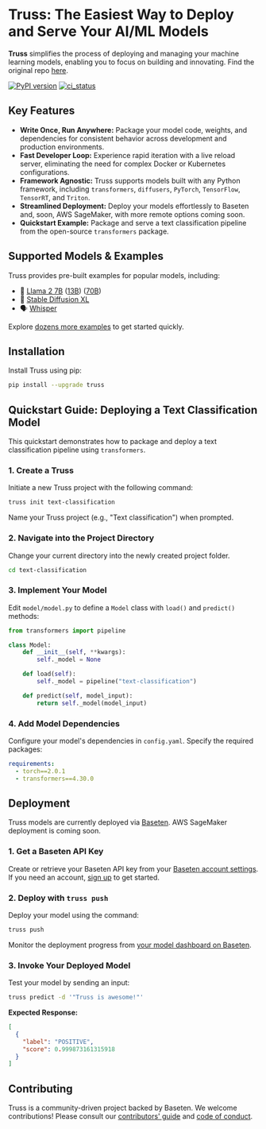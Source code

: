 # Truss: The Easiest Way to Deploy and Serve Your AI/ML Models

**Truss** simplifies the process of deploying and managing your machine learning models, enabling you to focus on building and innovating. Find the original repo [here](https://github.com/basetenlabs/truss).

[![PyPI version](https://badge.fury.io/py/truss.svg)](https://badge.fury.io/truss)
[![ci_status](https://github.com/basetenlabs/truss/actions/workflows/release.yml/badge.svg)](https://github.com/basetenlabs/truss/actions/workflows/release.yml)

## Key Features

*   **Write Once, Run Anywhere:** Package your model code, weights, and dependencies for consistent behavior across development and production environments.
*   **Fast Developer Loop:** Experience rapid iteration with a live reload server, eliminating the need for complex Docker or Kubernetes configurations.
*   **Framework Agnostic:** Truss supports models built with any Python framework, including `transformers`, `diffusers`, `PyTorch`, `TensorFlow`, `TensorRT`, and `Triton`.
*   **Streamlined Deployment:** Deploy your models effortlessly to Baseten and, soon, AWS SageMaker, with more remote options coming soon.
*   **Quickstart Example:** Package and serve a text classification pipeline from the open-source `transformers` package.

## Supported Models & Examples

Truss provides pre-built examples for popular models, including:

*   🦙 [Llama 2 7B](https://github.com/basetenlabs/truss-examples/tree/main/llama/llama-2-7b-chat) ([13B](https://github.com/basetenlabs/truss-examples/tree/main/llama/llama-2-13b-chat)) ([70B](https://github.com/basetenlabs/truss-examples/tree/main/llama/llama-2-70b-chat))
*   🎨 [Stable Diffusion XL](https://github.com/basetenlabs/truss-examples/tree/main/stable-diffusion/stable-diffusion-xl-1.0)
*   🗣 [Whisper](https://github.com/basetenlabs/truss-examples/tree/main/whisper/whisper-truss)

Explore [dozens more examples](https://github.com/basetenlabs/truss-examples/) to get started quickly.

## Installation

Install Truss using pip:

```bash
pip install --upgrade truss
```

## Quickstart Guide: Deploying a Text Classification Model

This quickstart demonstrates how to package and deploy a text classification pipeline using `transformers`.

### 1. Create a Truss

Initiate a new Truss project with the following command:

```bash
truss init text-classification
```

Name your Truss project (e.g., "Text classification") when prompted.

### 2. Navigate into the Project Directory

Change your current directory into the newly created project folder.

```bash
cd text-classification
```

### 3. Implement Your Model

Edit `model/model.py` to define a `Model` class with `load()` and `predict()` methods:

```python
from transformers import pipeline

class Model:
    def __init__(self, **kwargs):
        self._model = None

    def load(self):
        self._model = pipeline("text-classification")

    def predict(self, model_input):
        return self._model(model_input)
```

### 4. Add Model Dependencies

Configure your model's dependencies in `config.yaml`.  Specify the required packages:

```yaml
requirements:
  - torch==2.0.1
  - transformers==4.30.0
```

## Deployment

Truss models are currently deployed via [Baseten](https://baseten.co). AWS SageMaker deployment is coming soon.

### 1. Get a Baseten API Key

Create or retrieve your Baseten API key from your [Baseten account settings](https://app.baseten.co/settings/account/api_keys).  If you need an account, [sign up](https://app.baseten.co/signup/) to get started.

### 2. Deploy with `truss push`

Deploy your model using the command:

```bash
truss push
```

Monitor the deployment progress from [your model dashboard on Baseten](https://app.baseten.co/models/).

### 3. Invoke Your Deployed Model

Test your model by sending an input:

```bash
truss predict -d '"Truss is awesome!"'
```

**Expected Response:**

```json
[
  {
    "label": "POSITIVE",
    "score": 0.999873161315918
  }
]
```

## Contributing

Truss is a community-driven project backed by Baseten. We welcome contributions! Please consult our [contributors' guide](CONTRIBUTING.md) and [code of conduct](CODE_OF_CONDUCT.md).